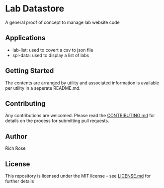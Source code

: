 # Lab Datastore
A general proof of concept to manage lab website code

## Applications

* lab-list: used to covert a csv to json file 
* spl-data: used to display a list of labs

## Getting Started

The contents are arranged by utility and associated information is available per utility in a seperate README.md.

## Contributing

Any contributions are welcomed. Please read the [CONTRIBUTING.md](CONTRIBUTING.md) for details on the process for submitting pull requests.

## Author

Rich Rose

## License

This repository is licensed under the MIT license - see [LICENSE.md](LICENSE) for further details
